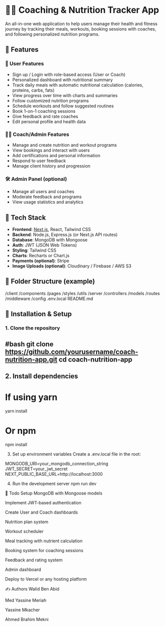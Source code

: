 # 🏋️‍♂️ Coaching & Nutrition Tracker App

An all-in-one web application to help users manage their health and fitness journey by tracking their meals, workouts, booking sessions with coaches, and following personalized nutrition programs.

## 🚀 Features

### 👤 User Features
- Sign up / Login with role-based access (User or Coach)
- Personalized dashboard with nutritional summary
- Track daily meals with automatic nutritional calculation (calories, proteins, carbs, fats)
- View progress over time with charts and summaries
- Follow customized nutrition programs
- Schedule workouts and follow suggested routines
- Book 1-on-1 coaching sessions
- Give feedback and rate coaches
- Edit personal profile and health data

### 🧑‍🏫 Coach/Admin Features
- Manage and create nutrition and workout programs
- View bookings and interact with users
- Add certifications and personal information
- Respond to user feedback
- Manage client history and progression

### 🛠️ Admin Panel (optional)
- Manage all users and coaches
- Moderate feedback and programs
- View usage statistics and analytics

## 🧱 Tech Stack

- **Frontend**: [Next.js](https://nextjs.org/), React, Tailwind CSS
- **Backend**: Node.js, Express.js (or Next.js API routes)
- **Database**: MongoDB with Mongoose
- **Auth**: JWT (JSON Web Tokens)
- **Styling**: Tailwind CSS
- **Charts**: Recharts or Chart.js
- **Payments (optional)**: Stripe
- **Image Uploads (optional)**: Cloudinary / Firebase / AWS S3

## 📁 Folder Structure (example)

/client /components /pages /styles /utils /server /controllers /models /routes /middleware /config .env.local README.md


## 🧪 Installation & Setup

### 1. Clone the repository

#bash
git clone https://github.com/yourusername/coach-nutrition-app.git
cd coach-nutrition-app
----------------------------------------------------------------

## 2. Install dependencies
# If using yarn
yarn install

# Or npm
npm install


3. Set up environment variables
Create a .env.local file in the root:

MONGODB_URI=your_mongodb_connection_string
JWT_SECRET=your_jwt_secret
NEXT_PUBLIC_BASE_URL=http://localhost:3000

4. Run the development server
npm run dev

📌 Todo
 Setup MongoDB with Mongoose models

 Implement JWT-based authentication

 Create User and Coach dashboards

 Nutrition plan system

 Workout scheduler

 Meal tracking with nutrient calculation

 Booking system for coaching sessions

 Feedback and rating system

 Admin dashboard

 Deploy to Vercel or any hosting platform

✍️ Authors
Walid Ben Abid

Med Yassine Meriah

Yassine Mkacher

Ahmed Brahim Mekni




